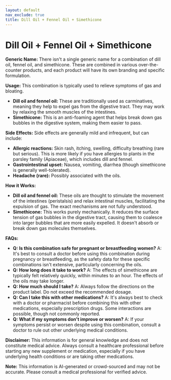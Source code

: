 ```yaml
---
layout: default
nav_exclude: true
title: Dill Oil + Fennel Oil + Simethicone
---
```


# Dill Oil + Fennel Oil + Simethicone

**Generic Name:**  There isn't a single generic name for a combination of dill oil, fennel oil, and simethicone.  These are combined in various over-the-counter products, and each product will have its own branding and specific formulation.

**Usage:** This combination is typically used to relieve symptoms of gas and bloating.

* **Dill oil and fennel oil:** These are traditionally used as carminatives, meaning they help to expel gas from the digestive tract. They may work by relaxing the smooth muscles of the intestines.
* **Simethicone:** This is an anti-foaming agent that helps break down gas bubbles in the digestive system, making them easier to pass.


**Side Effects:**  Side effects are generally mild and infrequent, but can include:

* **Allergic reactions:**  Skin rash, itching, swelling, difficulty breathing (rare but serious).  This is more likely if you have allergies to plants in the parsley family (Apiaceae), which includes dill and fennel.
* **Gastrointestinal upset:**  Nausea, vomiting, diarrhea (though simethicone is generally well-tolerated).
* **Headache (rare):**  Possibly associated with the oils.


**How it Works:**

* **Dill oil and fennel oil:** These oils are thought to stimulate the movement of the intestines (peristalsis) and relax intestinal muscles, facilitating the expulsion of gas.  The exact mechanisms are not fully understood.
* **Simethicone:** This works purely mechanically.  It reduces the surface tension of gas bubbles in the digestive tract, causing them to coalesce into larger bubbles that are more easily expelled.  It doesn't absorb or break down gas molecules themselves.


**FAQs:**

* **Q: Is this combination safe for pregnant or breastfeeding women?** A:  It's best to consult a doctor before using this combination during pregnancy or breastfeeding, as the safety data for these specific combinations isn't extensive, particularly concerning the oils.
* **Q: How long does it take to work?** A: The effects of simethicone are typically felt relatively quickly, within minutes to an hour. The effects of the oils may take longer.
* **Q: How much should I take?** A:  Always follow the directions on the product label. Do not exceed the recommended dosage.
* **Q: Can I take this with other medications?** A: It's always best to check with a doctor or pharmacist before combining this with other medications, especially prescription drugs. Some interactions are possible, though not commonly reported.
* **Q: What if my symptoms don't improve or worsen?** A: If your symptoms persist or worsen despite using this combination, consult a doctor to rule out other underlying medical conditions.


**Disclaimer:** This information is for general knowledge and does not constitute medical advice. Always consult a healthcare professional before starting any new supplement or medication, especially if you have underlying health conditions or are taking other medications.


**Note:** This information is AI-generated or crowd-sourced and may not be accurate. Please consult a medical professional for verified advice.